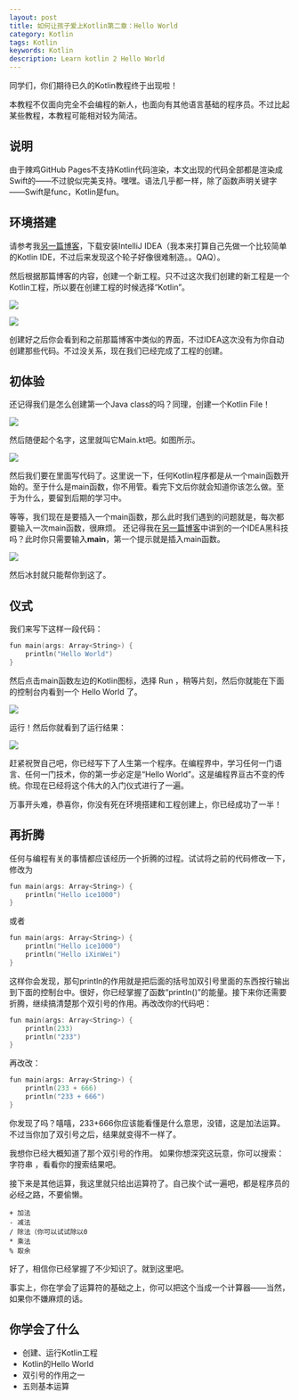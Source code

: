 ```yaml
---
layout: post
title: 如何让孩子爱上Kotlin第二章：Hello World
category: Kotlin
tags: Kotlin
keywords: Kotlin
description: Learn kotlin 2 Hello World
---
```


同学们，你们期待已久的Kotlin教程终于出现啦！

本教程不仅面向完全不会编程的新人，也面向有其他语言基础的程序员。不过比起某些教程，本教程可能相对较为简洁。

## 说明

由于辣鸡GitHub Pages不支持Kotlin代码渲染，本文出现的代码全部都是渲染成Swift的——不过貌似完美支持。嘿嘿。语法几乎都一样，除了函数声明关键字——Swift是func，Kotlin是fun。

## 环境搭建

请参考我[另一篇博客](http://ice1000.github.io/2016/6/26/LearnIDEA.html)，下载安装IntelliJ IDEA（我本来打算自己先做一个比较简单的Kotlin IDE，不过后来发现这个轮子好像很难制造。。QAQ）。

然后根据那篇博客的内容，创建一个新工程。只不过这次我们创建的新工程是一个Kotlin工程，所以要在创建工程的时候选择“Kotlin”。

<p><img src="https://coding.net/u/ice1000/p/Images/git/raw/master/blog-img/old/java/kt1/1.png" align="center"></p>
<p><img src="https://coding.net/u/ice1000/p/Images/git/raw/master/blog-img/old/java/kt1/2.png" align="center"></p>

创建好之后你会看到和之前那篇博客中类似的界面，不过IDEA这次没有为你自动创建那些代码。不过没关系，现在我们已经完成了工程的创建。

## 初体验

还记得我们是怎么创建第一个Java class的吗？同理，创建一个Kotlin File！

<p><img src="https://coding.net/u/ice1000/p/Images/git/raw/master/blog-img/old/java/kt1/3.png" align="center"></p>

然后随便起个名字，这里就叫它Main.kt吧。如图所示。

<p><img src="https://coding.net/u/ice1000/p/Images/git/raw/master/blog-img/old/java/kt1/4.png" align="center"></p>

然后我们要在里面写代码了。这里说一下，任何Kotlin程序都是从一个main函数开始的。至于什么是main函数，你不用管。看完下文后你就会知道你该怎么做。至于为什么，要留到后期的学习中。

等等，我们现在是要插入一个main函数，那么此时我们遇到的问题就是，每次都要输入一次main函数，很麻烦。
还记得我在[另一篇博客](http://ice1000.github.io/2016/06/29/LearnIDEA3.html)中讲到的一个IDEA黑科技吗？此时你只需要输入**main**，第一个提示就是插入main函数。

<p><img src="https://coding.net/u/ice1000/p/Images/git/raw/master/blog-img/old/java/kt1/5.png" align="center"></p>

然后冰封就只能帮你到这了。

## 仪式

我们来写下这样一段代码：

```swift
fun main(args: Array<String>) {
    println("Hello World")
}
```

然后点击main函数左边的Kotlin图标，选择 Run ，稍等片刻，然后你就能在下面的控制台内看到一个 Hello World 了。

<p><img src="https://coding.net/u/ice1000/p/Images/git/raw/master/blog-img/old/java/kt1/6.png" align="center"></p>

运行！然后你就看到了运行结果：

<p><img src="https://coding.net/u/ice1000/p/Images/git/raw/master/blog-img/old/java/kt1/7.png" align="center"></p>

赶紧祝贺自己吧，你已经写下了人生第一个程序。在编程界中，学习任何一门语言、任何一门技术，你的第一步必定是“Hello World”。这是编程界亘古不变的传统。你现在已经将这个伟大的入门仪式进行了一遍。

万事开头难，恭喜你，你没有死在环境搭建和工程创建上，你已经成功了一半！

## 再折腾

任何与编程有关的事情都应该经历一个折腾的过程。试试将之前的代码修改一下，修改为

```swift
fun main(args: Array<String>) {
    println("Hello ice1000")
}
```

或者

```swift
fun main(args: Array<String>) {
    println("Hello ice1000")
    println("Hello iXinWei")
}
```

这样你会发现，那句println的作用就是把后面的括号加双引号里面的东西按行输出到下面的控制台中。很好，你已经掌握了函数“println()”的能量。接下来你还需要折腾，继续搞清楚那个双引号的作用。再改改你的代码吧：

```swift
fun main(args: Array<String>) {
    println(233)
    println("233")
}
```

再改改：

```swift
fun main(args: Array<String>) {
    println(233 + 666)
    println("233 + 666")
}
```

你发现了吗？嘻嘻，233+666你应该能看懂是什么意思，没错，这是加法运算。不过当你加了双引号之后，结果就变得不一样了。

我想你已经大概知道了那个双引号的作用。 如果你想深究这玩意，你可以搜索： 字符串 ，看看你的搜索结果吧。

接下来是其他运算，我这里就只给出运算符了。自己挨个试一遍吧，都是程序员的必经之路，不要偷懒。

```
+ 加法
- 减法
/ 除法（你可以试试除以0
* 乘法
% 取余
```

好了，相信你已经掌握了不少知识了。就到这里吧。

事实上，你在学会了运算符的基础之上，你可以把这个当成一个计算器——当然，如果你不嫌麻烦的话。

## 你学会了什么

- 创建、运行Kotlin工程
- Kotlin的Hello World
- 双引号的作用之一
- 五则基本运算